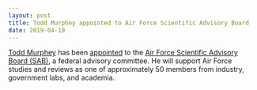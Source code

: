 ```yaml
---
layout: post
title: Todd Murphey appointed to Air Force Scientific Advisory Board
date: 2019-04-10
---
```


[Todd Murphey](https://murpheylab.github.io/people/toddmurphey) has been [appointed](https://www.mccormick.northwestern.edu/news/articles/2019/04/todd-murphey-appointed-to-air-force-scientific-advisory-board-social.html) to the [Air Force Scientific Advisory Board (SAB)](https://www.scientificadvisoryboard.af.mil/), a federal advisory committee.  He will support Air Force studies and reviews as one of approximately 50 members from industry, government labs, and academia.  
